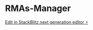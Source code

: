# RMAs-Manager

[Edit in StackBlitz next generation editor ⚡️](https://stackblitz.com/~/github.com/WilliamKerridge/RMAs-Manager)